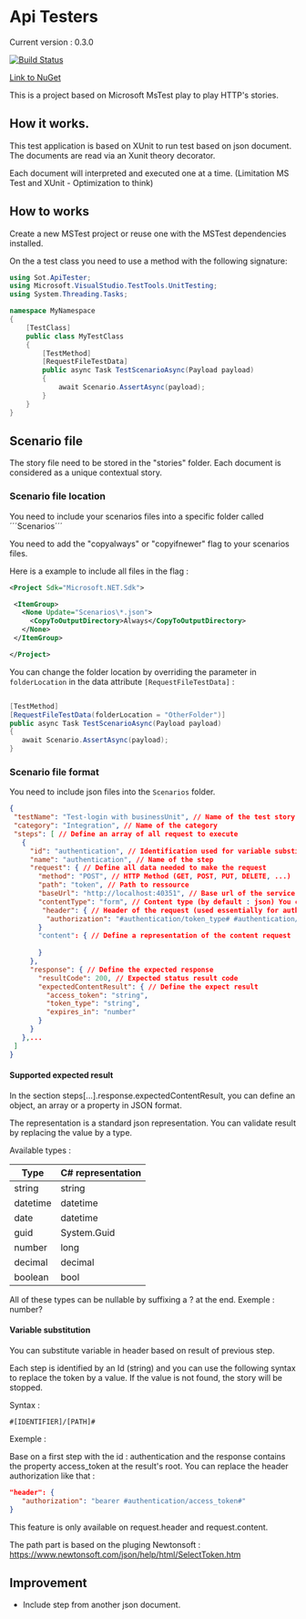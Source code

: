 # Api Testers
Current version : 0.3.0

[![Build Status](https://dev.azure.com/senseoftech/GitHub/_apis/build/status/senseoftech.apitester?branchName=main)](https://dev.azure.com/senseoftech/GitHub/_build/latest?definitionId=7&branchName=main)

[Link to NuGet](https://www.nuget.org/packages/Sot.ApiTester)


This is a project based on Microsoft MsTest play to play HTTP's stories. 

## How it works. 

This test application is based on XUnit to run test based on json document. 
The documents are read via an Xunit theory decorator. 

Each document will interpreted and executed one at a time. (Limitation MS Test and XUnit - Optimization to think)

## How to works 

Create a new MSTest project or reuse one with the MSTest dependencies installed. 

On the a test class you need to use a method with the following signature: 

```cs
using Sot.ApiTester;
using Microsoft.VisualStudio.TestTools.UnitTesting;
using System.Threading.Tasks;

namespace MyNamespace
{
    [TestClass]
    public class MyTestClass
    {
        [TestMethod]
        [RequestFileTestData]
        public async Task TestScenarioAsync(Payload payload)
        {
            await Scenario.AssertAsync(payload);
        }
    }
}
```

## Scenario file

The story file need to be stored in the "stories" folder. 
Each document is considered as a unique contextual story.

### Scenario file location

You need to include your scenarios files into a specific folder called ´´´Scenarios´´´

You need to add the "copyalways" or "copyifnewer" flag to your scenarios files. 

Here is a example to include all files in the flag : 

 ```xml
<Project Sdk="Microsoft.NET.Sdk">

  <ItemGroup>
    <None Update="Scenarios\*.json">
      <CopyToOutputDirectory>Always</CopyToOutputDirectory>
    </None>
  </ItemGroup>

</Project>
 ```

 You can change the folder location by overriding the parameter in ```folderLocation``` in the data attribute ```[RequestFileTestData]``` : 

 ```cs

[TestMethod]
[RequestFileTestData(folderLocation = "OtherFolder")]
public async Task TestScenarioAsync(Payload payload)
{
    await Scenario.AssertAsync(payload);
}


 ```

### Scenario file format 

You need to include json files into the ```Scenarios``` folder.

 ```json 
{
  "testName": "Test-login with businessUnit", // Name of the test story
  "category": "Integration", // Name of the category 
  "steps": [ // Define an array of all request to execute 
    {
      "id": "authentication", // Identification used for variable substitution
      "name": "authentication", // Name of the step 
      "request": { // Define all data needed to make the request 
        "method": "POST", // HTTP Method (GET, POST, PUT, DELETE, ...)
        "path": "token", // Path to ressource 
        "baseUrl": "http://localhost:40351", // Base url of the service
        "contentType": "form", // Content type (by default : json) You can use the term "form" to use application/x-form-application, to simulate a form post.
         "header": { // Header of the request (used essentially for authorization
          "authorization": "#authentication/token_type# #authentication/access_token#" // Authorization header, value see in section variable substitution
        }
        "content": { // Define a representation of the content request 
          
        }
      },
      "response": { // Define the expected response 
        "resultCode": 200, // Expected status result code 
        "expectedContentResult": { // Define the expect result 
          "access_token": "string",
          "token_type": "string",
          "expires_in": "number"
        }
      }
    },...
  ]
}
``` 

#### Supported expected result 

In the section steps[...].response.expectedContentResult, you can define an object, an array or a property in JSON format. 

The representation is a standard json representation. You can validate result by replacing the value by a type. 

Available types : 

| Type      | C# representation |
|-----------|-------------------|
| string    | string            |
| datetime  | datetime          |
| date      | datetime          |
| guid      | System.Guid       |
| number    | long              |
| decimal   | decimal           |
| boolean   | bool              |


All of these types can be nullable by suffixing a ? at the end. Exemple : number? 

#### Variable substitution 

You can substitute variable in header based on result of previous step. 

Each step is identified by an Id (string) and you can use the following syntax to replace the token by a value. 
If the value is not found, the story will be stopped. 

Syntax : 

    #[IDENTIFIER]/[PATH]#

Exemple : 

Base on a first step with the id : authentication and the response contains the property access_token at the result's root. You can replace the header authorization like that :
 ```json 
 "header": { 
    "authorization": "bearer #authentication/access_token#"
 }
```

This feature is only available on request.header and request.content. 

The path part is based on the pluging Newtonsoft  : https://www.newtonsoft.com/json/help/html/SelectToken.htm

## Improvement

- Include step from another json document.
